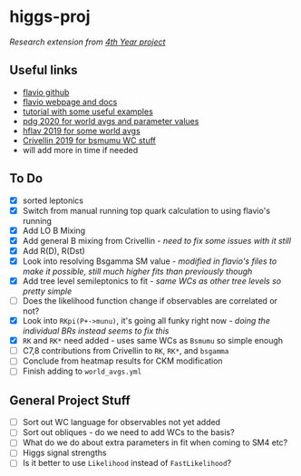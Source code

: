 # higgs-proj

_Research extension from [4th Year project](https://github.com/mbr-phys/cpviolation)_

## Useful links
- [flavio github](https://github.com/flav-io/flavio)
- [flavio webpage and docs](https://flav-io.github.io)
- [tutorial with some useful examples](https://github.com/DavidMStraub/flavio-tutorial)
- [pdg 2020 for world avgs and parameter values](http://pdg.lbl.gov/)
- [hflav 2019 for some world avgs](https://arxiv.org/pdf/1909.12524.pdf)
- [Crivellin 2019 for bsmumu WC stuff](https://arxiv.org/pdf/1903.10440.pdf)
- will add more in time if needed

## To Do

- [x] sorted leptonics 
- [x] Switch from manual running top quark calculation to using flavio's running 
- [x] Add LO B Mixing 
- [x] Add general B mixing from Crivellin - _need to fix some issues with it still_
- [x] Add R(D), R(Dst) 
- [x] Look into resolving Bsgamma SM value - _modified in flavio's files to make it possible, still much higher fits than previously though_
- [x] Add tree level semileptonics to fit - _same WCs as other tree levels so pretty simple_
- [ ] Does the likelihood function change if observables are correlated or not?
- [x] Look into `RKpi(P+->munu)`, it's going all funky right now - _doing the individual BRs instead seems to fix this_
- [x] `RK` and `RK*` need added - uses same WCs as `Bsmumu` so simple enough 
- [ ] C7,8 contributions from Crivellin to `RK`, `RK*`, and `bsgamma`
- [ ] Conclude from heatmap results for CKM modification
- [ ] Finish adding to `world_avgs.yml`

## General Project Stuff

- [ ] Sort out WC language for observables not yet added
- [ ] Sort out obliques - do we need to add WCs to the basis?
- [ ] What do we do about extra parameters in fit when coming to SM4 etc?
- [ ] Higgs signal strengths
- [ ] Is it better to use `Likelihood` instead of `FastLikelihood`?
